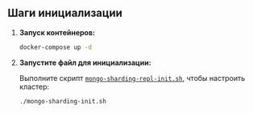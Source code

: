 ## Шаги инициализации

1. **Запуск контейнеров:**
   ```bash
   docker-compose up -d

2. **Запустите файл для инициализации:**

   Выполните скрипт [`mongo-sharding-repl-init.sh`](./mongo-sharding-repl-init.sh), чтобы настроить кластер:

   ```bash
   ./mongo-sharding-init.sh